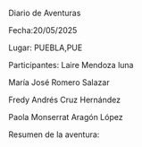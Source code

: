  Diario de Aventuras

Fecha:20/05/2025

Lugar: PUEBLA,PUE

Participantes: Laire Mendoza luna 

María José Romero Salazar 

Fredy Andrés Cruz Hernández 

Paola Monserrat Aragón López 



 
Resumen de la aventura:
